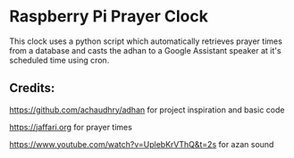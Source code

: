 # Raspberry Pi Prayer Clock

This clock uses a python script which automatically retrieves prayer times from a database and casts the adhan to a Google Assistant speaker at it's scheduled time using cron.


## Credits:
https://github.com/achaudhry/adhan for project inspiration and basic code

https://jaffari.org for prayer times

https://www.youtube.com/watch?v=UplebKrVThQ&t=2s for azan sound
